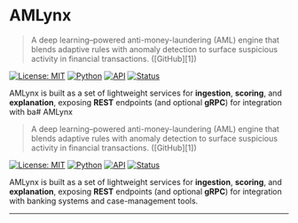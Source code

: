 # AMLynx

> A deep learning–powered anti-money-laundering (AML) engine that blends adaptive rules with anomaly detection to surface suspicious activity in financial transactions. ([GitHub][1])

[![License: MIT](https://img.shields.io/badge/License-MIT-black.svg)](#license)
[![Python](https://img.shields.io/badge/python-3.10%2B-blue.svg)](#requirements)
[![API](https://img.shields.io/badge/API-FastAPI-009688.svg)](#api)
[![Status](https://img.shields.io/badge/status-active-brightgreen.svg)](#roadmap)

AMLynx is built as a set of lightweight services for **ingestion**, **scoring**, and **explanation**, exposing **REST** endpoints (and optional **gRPC**) for integration with ba# AMLynx

> A deep learning–powered anti-money-laundering (AML) engine that blends adaptive rules with anomaly detection to surface suspicious activity in financial transactions. ([GitHub][1])

[![License: MIT](https://img.shields.io/badge/License-MIT-black.svg)](#license)
[![Python](https://img.shields.io/badge/python-3.10%2B-blue.svg)](#requirements)
[![API](https://img.shields.io/badge/API-FastAPI-009688.svg)](#api)
[![Status](https://img.shields.io/badge/status-active-brightgreen.svg)](#roadmap)

AMLynx is built as a set of lightweight services for **ingestion**, **scoring**, and **explanation**, exposing **REST** endpoints (and optional **gRPC**) for integration with banking systems and case-management tools.

---
